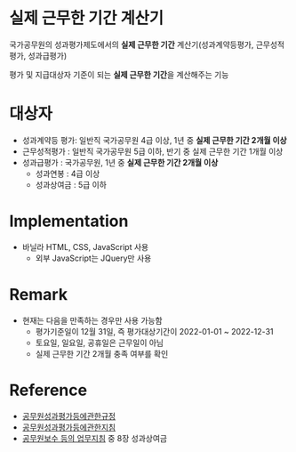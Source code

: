 # 실제 근무한 기간 계산기

국가공무원의 성과평가제도에서의 **실제 근무한 기간** 계산기(성과계약등평가, 근무성적평가, 성과급평가)

평가 및 지급대상자 기준이 되는 **실제 근무한 기간**을 계산해주는 기능

# 대상자
- 성과계약등 평가: 일반직 국가공무원 4급 이상, 1년 중 **실제 근무한 기간 2개월 이상**
- 근무성적평가 :  일반직 국가공무원 5급 이하, 반기 중 실제 근무한 기간 1개월 이상
- 성과급평가 : 국가공무원, 1년 중 **실제 근무한 기간 2개월 이상**
  - 성과연봉 : 4급 이상
  - 성과상여금 : 5급 이하

# Implementation
- 바닐라 HTML, CSS, JavaScript 사용
  - 외부 JavaScript는 JQuery만 사용

# Remark
- 현재는 다음을 만족하는 경우만 사용 가능함
  - 평가기준일이 12월 31일, 즉 평가대상기간이 2022-01-01 ~ 2022-12-31
  - 토요일, 일요일, 공휴일은 근무일이 아님
  - 실제 근무한 기간 2개월 충족 여부를 확인

# Reference
- [공무원성과평가등에관한규정](https://law.go.kr/lsInfoP.do?lsiSeq=246967&lsId=009712&chrClsCd=010202&urlMode=lsInfoP&viewCls=lsInfoP&efYd=20221227&vSct=%EA%B3%B5%EB%AC%B4%EC%9B%90%EC%84%B1%EA%B3%BC%ED%8F%89%EA%B0%80&ancYnChk=0#0000)
- [공무원성과평가등에관한지침](https://law.go.kr/admRulLsInfoP.do?admRulSeq=2100000217851&vSct=%EA%B3%B5%EB%AC%B4%EC%9B%90%EC%84%B1%EA%B3%BC%ED%8F%89%EA%B0%80#AJAX)
- [공무원보수 등의 업무지침](https://law.go.kr/admRulLsInfoP.do?admRulSeq=2100000213149&vSct=%EA%B3%B5%EB%AC%B4%EC%9B%90%EB%B3%B4%EC%88%98) 중 8장 성과상여금